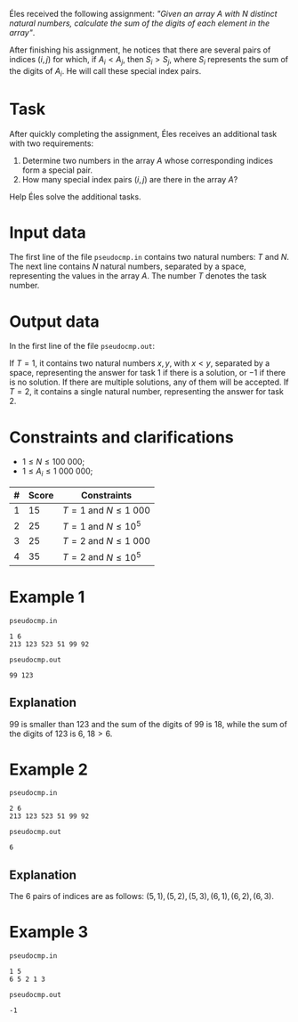Éles received the following assignment: *"Given an array $A$ with $N$ distinct natural numbers, calculate the sum of the digits of each element in the array"*.

After finishing his assignment, he notices that there are several pairs of indices ($i, j$) for which, if $A_i < A_j$, then $S_i > S_j$, where $S_i$ represents the sum of the digits of $A_i$. He will call these special index pairs.

# Task

After quickly completing the assignment, Éles receives an additional task with two requirements:

1. Determine two numbers in the array $A$ whose corresponding indices form a special pair.
2. How many special index pairs ($i, j$) are there in the array $A$?

Help Éles solve the additional tasks.

# Input data

The first line of the file `pseudocmp.in` contains two natural numbers: $T$ and $N$. The next line contains $N$ natural numbers, separated by a space, representing the values in the array $A$. The number $T$ denotes the task number.

# Output data

In the first line of the file `pseudocmp.out`:

If $T = 1$, it contains two natural numbers $x, y$, with $x < y$, separated by a space, representing the answer for task $1$ if there is a solution, or $-1$ if there is no solution. If there are multiple solutions, any of them will be accepted.
If $T = 2$, it contains a single natural number, representing the answer for task $2$.

# Constraints and clarifications

* $1 \leq N \leq 100\ 000$;
* $1 \leq A_i \leq 1\ 000\ 000$; 

|#|Score|Constraints|
|-|-|--------|
|1|15|$T = 1$ and $N \leq 1\ 000$|
|2|25|$T = 1$ and $N \leq 10^5$|
|3|25|$T = 2$ and $N \leq 1\ 000$|
|4|35|$T = 2$ and $N \leq 10^5$|

# Example 1

`pseudocmp.in`
```
1 6
213 123 523 51 99 92
```

`pseudocmp.out`
```
99 123
```

## Explanation

$99$ is smaller than $123$ and the sum of the digits of $99$ is $18$, while the sum of the digits of $123$ is $6$, $18 > 6$.

# Example 2

`pseudocmp.in`
```
2 6
213 123 523 51 99 92
```

`pseudocmp.out`
```
6
```

## Explanation

The $6$ pairs of indices are as follows: $(5, 1), (5, 2), (5, 3), (6, 1), (6, 2), (6, 3)$.

# Example 3

`pseudocmp.in`
```
1 5
6 5 2 1 3
```

`pseudocmp.out`
```
-1
